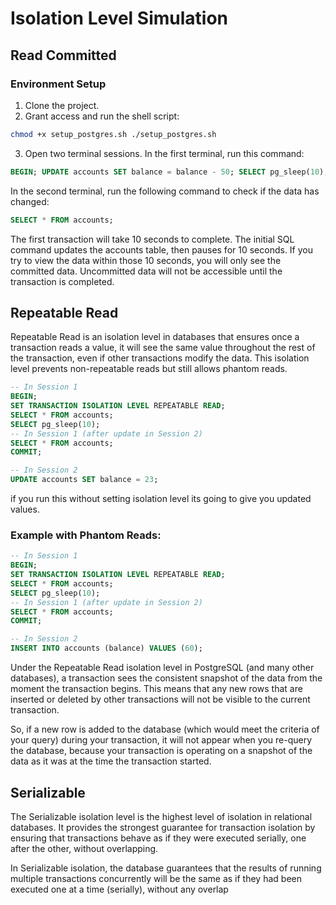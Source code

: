 
# Isolation Level Simulation 
## Read Committed 
### Environment Setup 
1. Clone the project. 
2. Grant access and run the shell script: 
```bash 
chmod +x setup_postgres.sh ./setup_postgres.sh
``` 

3. Open two terminal sessions. 
In the first terminal, run this command: 
```sql 
BEGIN; UPDATE accounts SET balance = balance - 50; SELECT pg_sleep(10); END; 
```
In the second terminal, run the following command to check if the data has changed: 
```sql 
SELECT * FROM accounts; 
``` 
The first transaction will take 10 seconds to complete. 
The initial SQL command updates the accounts table, then pauses for 10 seconds. 
If you try to view the data within those 10 seconds, you will only see the committed data. Uncommitted data will not be accessible until the transaction is completed.
## Repeatable Read
Repeatable Read is an isolation level in databases that ensures once a transaction reads a value, it will see the same value throughout the rest of the transaction, even if other transactions modify the data. This isolation level prevents non-repeatable reads but still allows phantom reads.

```sql
-- In Session 1
BEGIN;
SET TRANSACTION ISOLATION LEVEL REPEATABLE READ;
SELECT * FROM accounts;
SELECT pg_sleep(10);
-- In Session 1 (after update in Session 2)
SELECT * FROM accounts;
COMMIT; 

-- In Session 2
UPDATE accounts SET balance = 23;
```
if you run this without setting isolation level its going to give you updated values.

### Example with Phantom Reads:
```sql
-- In Session 1
BEGIN;
SET TRANSACTION ISOLATION LEVEL REPEATABLE READ;
SELECT * FROM accounts;
SELECT pg_sleep(10);
-- In Session 1 (after update in Session 2)
SELECT * FROM accounts;
COMMIT; 

-- In Session 2
INSERT INTO accounts (balance) VALUES (60);
```
Under the Repeatable Read isolation level in PostgreSQL (and many other databases), a transaction sees the consistent snapshot of the data from the moment the transaction begins. This means that any new rows that are inserted or deleted by other transactions will not be visible to the current transaction.

So, if a new row is added to the database (which would meet the criteria of your query) during your transaction, it will not appear when you re-query the database, because your transaction is operating on a snapshot of the data as it was at the time the transaction started.

## Serializable
The Serializable isolation level is the highest level of isolation in relational databases. It provides the strongest guarantee for transaction isolation by ensuring that transactions behave as if they were executed serially, one after the other, without overlapping.

In Serializable isolation, the database guarantees that the results of running multiple transactions concurrently will be the same as if they had been executed one at a time (serially), without any overlap
